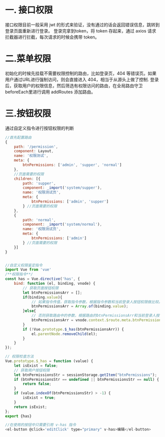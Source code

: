 # 一. 接口权限
接口权限目前一般采用 jwt 的形式来验证，没有通过的话会返回错误信息，跳转到登录页面重新进行登录。
登录完拿到token，将 token 存起来，通过 axios 请求拦截器进行拦截，每次请求的时候会携带 token。

# 二.菜单权限
初始化的时候先挂载不需要权限控制的路由，比如登录页，404 等错误页。如果用户通过URL进行强制访问，则会直接进入 404，相当于从源头上做了控制.
登录后，获取用户的权限信息，然后筛选有权限访问的路由，在全局路由守卫beforeEach里进行调用 addRoutes 添加路由。

# 三.按钮权限
通过自定义指令进行按钮权限的判断
```javascript
//首先配置路由
{
    path: '/permission',
    component: Layout,
    name: '权限测试',
    meta: {
        btnPermissions: ['admin', 'supper', 'normal']
    },
    //页面需要的权限
    children: [{
        path: 'supper',
        component: _import('system/supper'),
        name: '权限测试页',
        meta: {
            btnPermissions: ['admin', 'supper']
        } //页面需要的权限
    },
    {
        path: 'normal',
        component: _import('system/normal'),
        name: '权限测试页',
        meta: {
            btnPermissions: ['admin']
        } //页面需要的权限
    }]
}


//自定义权限鉴定指令
import Vue from 'vue'
/**权限指令**/
const has = Vue.directive('has', {
    bind: function (el, binding, vnode) {
        // 获取页面按钮权限
        let btnPermissionsArr = [];
        if(binding.value){
            // 如果指令传值，获取指令参数，根据指令参数和当前登录人按钮权限做比较。
            btnPermissionsArr = Array.of(binding.value);
        }else{
            // 否则获取路由中的参数，根据路由的btnPermissionsArr和当前登录人按钮权限做比较。
            btnPermissionsArr = vnode.context.$route.meta.btnPermissions;
        }
        if (!Vue.prototype.$_has(btnPermissionsArr)) {
            el.parentNode.removeChild(el);
        }
    }
});

// 权限检查方法
Vue.prototype.$_has = function (value) {
    let isExist = false;
    // 获取用户按钮权限
    let btnPermissionsStr = sessionStorage.getItem("btnPermissions");
    if (btnPermissionsStr == undefined || btnPermissionsStr == null) {
        return false;
    }
    if (value.indexOf(btnPermissionsStr) > -1) {
        isExist = true;
    }
    return isExist;
};
export {has}

//在使用的按钮中只需要引用 v-has 指令
<el-button @click='editClick' type="primary" v-has>编辑</el-button>

```
